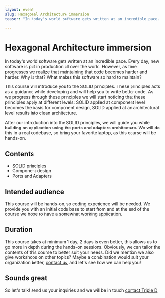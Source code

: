 ```yaml
---
layout: event
slug: Hexagonal Architecture immersion
teaser: "In today's world software gets written at an incredible pace. Every day, new software is put in production all over the world. However, as time progresses we realize that maintaining that code becomes harder and harder. Why is that? What makes this software so hard to maintain?"

---
```


# Hexagonal Architecture immersion
In today's world software gets written at an incredible pace. Every day, new software is put in production all over the world. However, as time progresses we realize that maintaining that code becomes harder and harder. Why is that? What makes this software so hard to maintain? 

This course will introduce you to the SOLID principles. These principles acts as a guidance while developing and will help you to write better code. As we progress through these principles we will start noticing that these principles apply at different levels: SOLID applied at component level becomes the basis for component design, SOLID applied at an architectural level results into clean architecture.

After our introduction into the SOLID principles, we will guide you while building an application using the ports and adapters architecture. We will do this in a real codebase, so bring your favorite laptop, as this course will be hands-on.

## Contents
+ SOLID principles
+ Component design
+ Ports and Adapters 

## Intended audience
This course will be hands-on, so coding experience will be needed. We provide you with an initial code base to start from and at the end of the course we hope to have a somewhat working application.

## Duration
This course takes at minimum 1 day, 2 days is even better, this allows us to go more in depth during the hands-on sessions. Obviously, we can tailor the contents of this course to better suit your needs. Did we mention we also give workshops on other topics? Maybe a combination would suit your organization better, [contact us](/contact/), and let's see how we can help you!

## Sounds great

So let's talk! send us your inquiries and we will be in touch 
[contact Triple D](/contact/)
